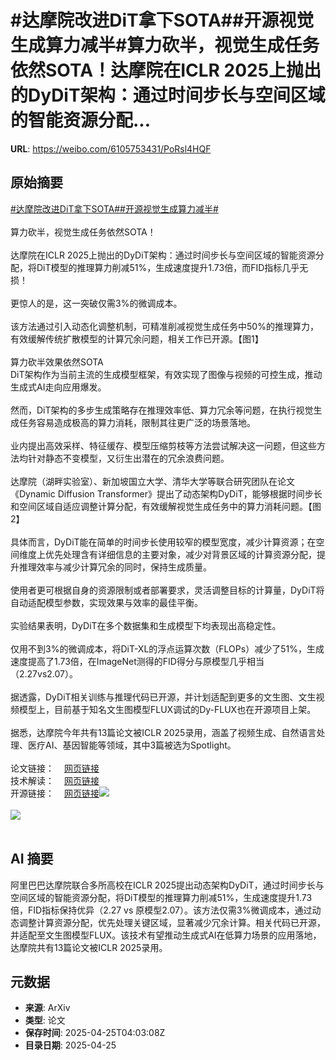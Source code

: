 # #达摩院改进DiT拿下SOTA##开源视觉生成算力减半#算力砍半，视觉生成任务依然SOTA！达摩院在ICLR 2025上抛出的DyDiT架构：通过时间步长与空间区域的智能资源分配...

**URL**: https://weibo.com/6105753431/PoRsl4HQF

## 原始摘要

<a href="https://m.weibo.cn/search?containerid=231522type%3D1%26t%3D10%26q%3D%23%E8%BE%BE%E6%91%A9%E9%99%A2%E6%94%B9%E8%BF%9BDiT%E6%8B%BF%E4%B8%8BSOTA%23&amp;extparam=%23%E8%BE%BE%E6%91%A9%E9%99%A2%E6%94%B9%E8%BF%9BDiT%E6%8B%BF%E4%B8%8BSOTA%23" data-hide=""><span class="surl-text">#达摩院改进DiT拿下SOTA#</span></a><a href="https://m.weibo.cn/search?containerid=231522type%3D1%26t%3D10%26q%3D%23%E5%BC%80%E6%BA%90%E8%A7%86%E8%A7%89%E7%94%9F%E6%88%90%E7%AE%97%E5%8A%9B%E5%87%8F%E5%8D%8A%23&amp;extparam=%23%E5%BC%80%E6%BA%90%E8%A7%86%E8%A7%89%E7%94%9F%E6%88%90%E7%AE%97%E5%8A%9B%E5%87%8F%E5%8D%8A%23" data-hide=""><span class="surl-text">#开源视觉生成算力减半#</span></a><br><br>算力砍半，视觉生成任务依然SOTA！<br><br>达摩院在ICLR 2025上抛出的DyDiT架构：通过时间步长与空间区域的智能资源分配，将DiT模型的推理算力削减51%，生成速度提升1.73倍，而FID指标几乎无损！<br><br>更惊人的是，这一突破仅需3%的微调成本。<br><br>该方法通过引入动态化调整机制，可精准削减视觉生成任务中50%的推理算力，有效缓解传统扩散模型的计算冗余问题，相关工作已开源。【图1】<br><br>算力砍半效果依然SOTA  <br>DiT架构作为当前主流的生成模型框架，有效实现了图像与视频的可控生成，推动生成式AI走向应用爆发。<br><br>然而，DiT架构的多步生成策略存在推理效率低、算力冗余等问题，在执行视觉生成任务容易造成极高的算力消耗，限制其往更广泛的场景落地。<br><br>业内提出高效采样、特征缓存、模型压缩剪枝等方法尝试解决这一问题，但这些方法均针对静态不变模型，又衍生出潜在的冗余浪费问题。<br><br>达摩院（湖畔实验室）、新加坡国立大学、清华大学等联合研究团队在论文《Dynamic Diffusion Transformer》提出了动态架构DyDiT，能够根据时间步长和空间区域自适应调整计算分配，有效缓解视觉生成任务中的算力消耗问题。【图2】<br><br>具体而言，DyDiT能在简单的时间步长使用较窄的模型宽度，减少计算资源；在空间维度上优先处理含有详细信息的主要对象，减少对背景区域的计算资源分配，提升推理效率与减少计算冗余的同时，保持生成质量。<br><br>使用者更可根据自身的资源限制或者部署要求，灵活调整目标的计算量，DyDiT将自动适配模型参数，实现效果与效率的最佳平衡。<br><br>实验结果表明，DyDiT在多个数据集和生成模型下均表现出高稳定性。<br><br>仅用不到3%的微调成本，将DiT-XL的浮点运算次数（FLOPs）减少了51%，生成速度提高了1.73倍，在ImageNet测得的FID得分与原模型几乎相当（2.27vs2.07）。<br><br>据透露，DyDiT相关训练与推理代码已开源，并计划适配到更多的文生图、文生视频模型上，目前基于知名文生图模型FLUX调试的Dy-FLUX也在开源项目上架。<br><br>据悉，达摩院今年共有13篇论文被ICLR 2025录用，涵盖了视频生成、自然语言处理、医疗AI、基因智能等领域，其中3篇被选为Spotlight。<br><br>论文链接：<a href="https://weibo.cn/sinaurl?u=https%3A%2F%2Farxiv.org%2Fabs%2F2410.03456" data-hide=""><span class="url-icon"><img style="width: 1rem;height: 1rem" src="https://h5.sinaimg.cn/upload/2015/09/25/3/timeline_card_small_web_default.png" referrerpolicy="no-referrer"></span><span class="surl-text">网页链接</span></a><br>技术解读：<a href="https://weibo.cn/sinaurl?u=https%3A%2F%2Fmp.weixin.qq.com%2Fs%2FyqYg272vIztflZ6NfX5zJw" data-hide=""><span class="url-icon"><img style="width: 1rem;height: 1rem" src="https://h5.sinaimg.cn/upload/2015/09/25/3/timeline_card_small_web_default.png" referrerpolicy="no-referrer"></span><span class="surl-text">网页链接</span></a><br>开源链接：<a href="https://weibo.cn/sinaurl?u=https%3A%2F%2Fgithub.com%2Falibaba-damo-academy%2FDyDiT" data-hide=""><span class="url-icon"><img style="width: 1rem;height: 1rem" src="https://h5.sinaimg.cn/upload/2015/09/25/3/timeline_card_small_web_default.png" referrerpolicy="no-referrer"></span><span class="surl-text">网页链接</span></a><img style="" src="https://tvax3.sinaimg.cn/large/006Fd7o3gy1i0ssw3xo1tj30uk09awgp.jpg" referrerpolicy="no-referrer"><br><br><img style="" src="https://tvax2.sinaimg.cn/large/006Fd7o3gy1i0ssw6x7brj30jk0n0q9z.jpg" referrerpolicy="no-referrer"><br><br>

## AI 摘要

阿里巴巴达摩院联合多所高校在ICLR 2025提出动态架构DyDiT，通过时间步长与空间区域的智能资源分配，将DiT模型的推理算力削减51%，生成速度提升1.73倍，FID指标保持优异（2.27 vs 原模型2.07）。该方法仅需3%微调成本，通过动态调整计算资源分配，优先处理关键区域，显著减少冗余计算。相关代码已开源，并适配至文生图模型FLUX。该技术有望推动生成式AI在低算力场景的应用落地，达摩院共有13篇论文被ICLR 2025录用。

## 元数据

- **来源**: ArXiv
- **类型**: 论文
- **保存时间**: 2025-04-25T04:03:08Z
- **目录日期**: 2025-04-25
